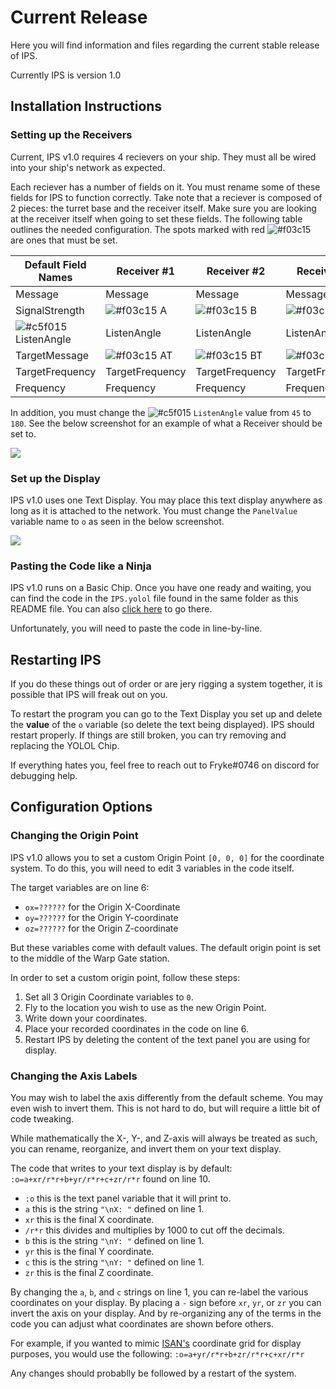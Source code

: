 # Current Release

Here you will find information and files regarding the current stable release of IPS.

Currently IPS is version 1.0

## Installation Instructions

### Setting up the Receivers
Current, IPS v1.0 requires 4 recievers on your ship. They must all be wired into your ship's network as expected.

Each reciever has a number of fields on it. You must rename some of these fields for IPS to function correctly. Take note that a reciever is composed of 2 pieces: the turret base and the receiver itself. Make sure you are looking at the receiver itself when going to set these fields. The following table outlines the needed configuration. The spots marked with red ![#f03c15](https://via.placeholder.com/15/f03c15/000000?text=+) are ones that must be set.

Default Field Names | Receiver #1 | Receiver #2 | Receiver #3 | Receiver #4
--------------------|-------------|-------------|-------------|-------------
Message | Message | Message | Message | Message | 
SignalStrength | ![#f03c15](https://via.placeholder.com/15/f03c15/000000?text=+) A | ![#f03c15](https://via.placeholder.com/15/f03c15/000000?text=+) B | ![#f03c15](https://via.placeholder.com/15/f03c15/000000?text=+) C | ![#f03c15](https://via.placeholder.com/15/f03c15/000000?text=+) D
![#c5f015](https://via.placeholder.com/15/c5f015/000000?text=+) ListenAngle | ListenAngle | ListenAngle | ListenAngle | ListenAngle | 
TargetMessage | ![#f03c15](https://via.placeholder.com/15/f03c15/000000?text=+) AT | ![#f03c15](https://via.placeholder.com/15/f03c15/000000?text=+) BT | ![#f03c15](https://via.placeholder.com/15/f03c15/000000?text=+) CT | ![#f03c15](https://via.placeholder.com/15/f03c15/000000?text=+) DT
TargetFrequency | TargetFrequency | TargetFrequency | TargetFrequency | TargetFrequency | 
Frequency | Frequency | Frequency | Frequency | Frequency | 

In addition, you must change the ![#c5f015](https://via.placeholder.com/15/c5f015/000000?text=+) `ListenAngle` value from `45` to `180`.
See the below screenshot for an example of what a Receiver should be set to.

![](https://i.imgur.com/IdbDVHI.png)

### Set up the Display

IPS v1.0 uses one Text Display. You may place this text display anywhere as long as it is attached to the network. You must change the `PanelValue` variable name to `o` as seen in the below screenshot.

![](https://i.imgur.com/zl3ICVi.png)


### Pasting the Code like a Ninja

IPS v1.0 runs on a Basic Chip. Once you have one ready and waiting, you can find the code in the `IPS.yolol` file found in the same folder as this README file. You can also [click here](https://github.com/Tmktahu/IPS/blob/main/CurrentRelease/IPS.yolol) to go there.

Unfortunately, you will need to paste the code in line-by-line.

## Restarting IPS

If you do these things out of order or are jery rigging a system together, it is possible that IPS will freak out on you.

To restart the program you can go to the Text Display you set up and delete the **value** of the `o` variable (so delete the text being displayed). IPS should restart properly. If things are still broken, you can try removing and replacing the YOLOL Chip.

If everything hates you, feel free to reach out to Fryke#0746 on discord for debugging help.

## Configuration Options

### Changing the Origin Point

IPS v1.0 allows you to set a custom Origin Point `[0, 0, 0]` for the coordinate system. To do this, you will need to edit 3 variables in the code itself.

The target variables are on line 6:
- `ox=??????` for the Origin X-Coordinate
- `oy=??????` for the Origin Y-coordinate
- `oz=??????` for the Origin Z-coordinate

But these variables come with default values. The default origin point is set to the middle of the Warp Gate station.

In order to set a custom origin point, follow these steps:
1. Set all 3 Origin Coordinate variables to `0`.
2. Fly to the location you wish to use as the new Origin Point.
3. Write down your coordinates.
4. Place your recorded coordinates in the code on line 6.
5. Restart IPS by deleting the content of the text panel you are using for display.

### Changing the Axis Labels

You may wish to label the axis differently from the default scheme. You may even wish to invert them. This is not hard to do, but will require a little bit of code tweaking.

While mathematically the X-, Y-, and Z-axis will always be treated as such, you can rename, reorganize, and invert them on your text display.

The code that writes to your text display is by default:
`:o=a+xr/r*r+b+yr/r*r+c+zr/r*r` found on line 10.
- `:o` this is the text panel variable that it will print to.
- `a` this is the string `"\nX: "` defined on line 1.
- `xr` this is the final X coordinate.
- `/r*r` this divides and multiplies by 1000 to cut off the decimals.
- `b` this is the string `"\nY: "` defined on line 1.
- `yr` this is the final Y coordinate.
- `c` this is the string `"\nY: "` defined on line 1.
- `zr` this is the final Z coordinate.

By changing the `a`, `b`, and `c` strings on line 1, you can re-label the various coordinates on your display.
By placing a `-` sign before `xr`, `yr`, or `zr` you can invert the axis on your display.
And by re-organizing any of the terms in the code you can adjust what coordinates are shown before others.

For example, if you wanted to mimic [ISAN's](https://github.com/Collective-SB/ISAN) coordinate grid for display purposes, you would use the following:
`:o=a+yr/r*r+b+zr/r*r+c+xr/r*r`

Any changes should probablly be followed by a restart of the system.
